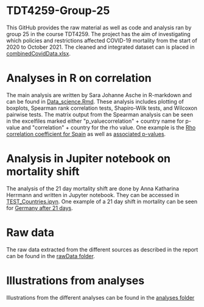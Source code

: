 # TDT4259-Group-25
This GitHub provides the raw material as well as code and analysis ran by group 25 in the course TDT4259. The project has the aim of investigating which policies and restrictions affected COVID-19 mortality from the start of 2020 to October 2021. The cleaned and integrated dataset can is placed in [combinedCovidData.xlsx](combinedCovidData.xlsx).

# Analyses in R on correlation
The main analysis are written by Sara Johanne Asche in R-markdown and can be found in [Data_science.Rmd](Data_science.Rmd). These analysis includes plotting of boxplots, Spearman rank correlation tests, Shapiro-Wilk tests, and Wilcoxon pairwise tests. The matrix output from the Spearman analysis can be seen in the excelfiles marked either "p_valuecorrelation" + country name for p-value and "correlation" + country for the rho value. One example is the [Rho correlation coefficient for Spain](correlationSpain.xlsx) as well as [associated p-values](p_valcorrelationSpain.xlsx). 

# Analysis in Jupiter notebook on mortality shift
The analysis of the 21 day mortality shift are done by Anna Katharina Herrmann and written in Jupyter notebook. They can be accessed in [TEST_Countries.ipyn](TEST_Countries.ipynb). One example of a 21 day shift in mortality can be seen for [Germany after 21 days](df_Germany_after21days.csv). 

# Raw data
The raw data extracted from the different sources as described in the report can be found in the [rawData folder](.\rawData). 

# Illustrations from analyses
Illustrations from the different analyses can be found in the [analyses folder](./analyses)
